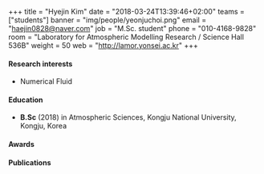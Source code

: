 ﻿+++
title = "Hyejin Kim"
date = "2018-03-24T13:39:46+02:00"
teams = ["students"]
banner = "img/people/yeonjuchoi.png"
email = "haejin0828@naver.com"
job = "M.Sc. student"
phone = "010-4168-9828"
room = "Laboratory for Atmospheric Modelling Research / Science Hall 536B"
weight = 50
web = "http://lamor.yonsei.ac.kr"
+++

#### Research interests
+ Numerical Fluid

#### Education
+ **B.Sc** (2018) in Atmospheric Sciences, Kongju National University, Kongju, Korea

#### Awards


#### Publications
